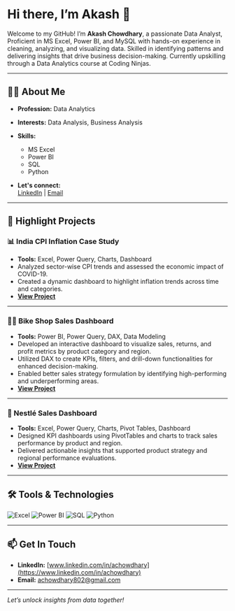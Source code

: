 # Hi there, I’m Akash 👋

Welcome to my GitHub! I’m **Akash Chowdhary**, a passionate Data Analyst, Proficient in MS Excel,
Power BI, and MySQL with hands-on experience in cleaning, analyzing, and visualizing data. Skilled in identifying
patterns and delivering insights that drive business decision-making. Currently upskilling through a Data Analytics
course at Coding Ninjas.

---

## 👨‍💻 About Me

- **Profession:** Data Analytics
- **Interests:** Data Analysis, Business Analysis
- **Skills:**  
  - MS Excel  
  - Power BI  
  - SQL  
  - Python  

- **Let's connect:**  
  [LinkedIn](https://www.linkedin.com/in/achowdhary) | [Email](mailto:achowdhary802@gmail.com)

---

## 🚀 Highlight Projects

### 📊 India CPI Inflation Case Study
- **Tools:** Excel, Power Query, Charts, Dashboard
- Analyzed sector-wise CPI trends and assessed the economic impact of COVID-19.
- Created a dynamic dashboard to highlight inflation trends across time and categories.
- **[View Project]()**

---

### 🚴‍♂️ Bike Shop Sales Dashboard
- **Tools:** Power BI, Power Query, DAX, Data Modeling
- Developed an interactive dashboard to visualize sales, returns, and profit metrics by product category and region.
- Utilized DAX to create KPIs, filters, and drill-down functionalities for enhanced decision-making.
- Enabled better sales strategy formulation by identifying high-performing and underperforming areas.
- **[View Project](https://lnkd.in/gFWnDAmY)**

---

### 🍫 Nestlé Sales Dashboard
- **Tools:** Excel, Power Query, Charts, Pivot Tables, Dashboard
- Designed KPI dashboards using PivotTables and charts to track sales performance by product and region.
- Delivered actionable insights that supported product strategy and regional performance evaluations.
- **[View Project]()**

---

## 🛠️ Tools & Technologies

![Excel](https://img.shields.io/badge/-Excel-217346?style=for-the-badge&logo=microsoft-excel&logoColor=white)
![Power BI](https://img.shields.io/badge/-Power%20BI-F2C811?style=for-the-badge&logo=powerbi&logoColor=white)
![SQL](https://img.shields.io/badge/-SQL-4479A1?style=for-the-badge&logo=postgresql&logoColor=white)
![Python](https://img.shields.io/badge/-Python-3776AB?style=for-the-badge&logo=python&logoColor=white)

---

## 📫 Get In Touch

- **LinkedIn:** [www.linkedin.com/in/achowdhary](https://www.linkedin.com/in/achowdhary)
- **Email:** [achowdhary802@gmail.com](mailto:achowdhary802@gmail.com)

---

*Let’s unlock insights from data together!*
